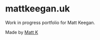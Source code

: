 # mattkeegan.uk

Work in progress portfolio for Matt Keegan.

Made by [Matt K](https://github.com/yobananaboy)